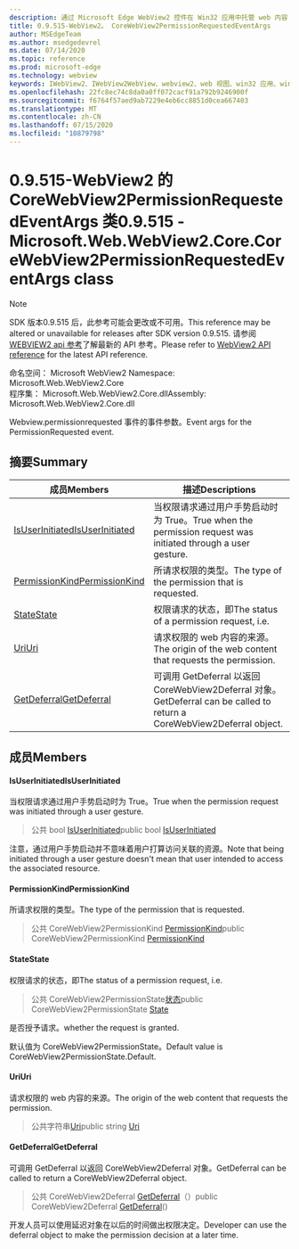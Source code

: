 ```yaml
---
description: 通过 Microsoft Edge WebView2 控件在 Win32 应用中托管 web 内容
title: 0.9.515-WebView2。 CoreWebView2PermissionRequestedEventArgs
author: MSEdgeTeam
ms.author: msedgedevrel
ms.date: 07/14/2020
ms.topic: reference
ms.prod: microsoft-edge
ms.technology: webview
keywords: IWebView2、IWebView2WebView、webview2、web 视图、win32 应用、win32、edge、ICoreWebView2、ICoreWebView2Controller、浏览器控件、边缘 html
ms.openlocfilehash: 22fc8ec74c8da0a0ff072cacf91a792b9246900f
ms.sourcegitcommit: f6764f57aed9ab7229e4eb6cc8851d0cea667403
ms.translationtype: MT
ms.contentlocale: zh-CN
ms.lasthandoff: 07/15/2020
ms.locfileid: "10879798"
---
```

# <span data-ttu-id="70276-104">0.9.515-WebView2 的 CoreWebView2PermissionRequestedEventArgs 类</span><span class="sxs-lookup"><span data-stu-id="70276-104">0.9.515 - Microsoft.Web.WebView2.Core.CoreWebView2PermissionRequestedEventArgs class</span></span> 

> [!NOTE]
> <span data-ttu-id="70276-105">SDK 版本0.9.515 后，此参考可能会更改或不可用。</span><span class="sxs-lookup"><span data-stu-id="70276-105">This reference may be altered or unavailable for releases after SDK version 0.9.515.</span></span> <span data-ttu-id="70276-106">请参阅[WEBVIEW2 api 参考](../../../webview2-api-reference.md)了解最新的 API 参考。</span><span class="sxs-lookup"><span data-stu-id="70276-106">Please refer to [WebView2 API reference](../../../webview2-api-reference.md) for the latest API reference.</span></span>

<span data-ttu-id="70276-107">命名空间： Microsoft WebView2 </span><span class="sxs-lookup"><span data-stu-id="70276-107">Namespace: Microsoft.Web.WebView2.Core</span></span>\
<span data-ttu-id="70276-108">程序集： Microsoft.Web.WebView2.Core.dll</span><span class="sxs-lookup"><span data-stu-id="70276-108">Assembly: Microsoft.Web.WebView2.Core.dll</span></span>

<span data-ttu-id="70276-109">Webview.permissionrequested 事件的事件参数。</span><span class="sxs-lookup"><span data-stu-id="70276-109">Event args for the PermissionRequested event.</span></span>

## <span data-ttu-id="70276-110">摘要</span><span class="sxs-lookup"><span data-stu-id="70276-110">Summary</span></span>

 <span data-ttu-id="70276-111">成员</span><span class="sxs-lookup"><span data-stu-id="70276-111">Members</span></span>                        | <span data-ttu-id="70276-112">描述</span><span class="sxs-lookup"><span data-stu-id="70276-112">Descriptions</span></span>
--------------------------------|---------------------------------------------
[<span data-ttu-id="70276-113">IsUserInitiated</span><span class="sxs-lookup"><span data-stu-id="70276-113">IsUserInitiated</span></span>](#isuserinitiated) | <span data-ttu-id="70276-114">当权限请求通过用户手势启动时为 True。</span><span class="sxs-lookup"><span data-stu-id="70276-114">True when the permission request was initiated through a user gesture.</span></span>
[<span data-ttu-id="70276-115">PermissionKind</span><span class="sxs-lookup"><span data-stu-id="70276-115">PermissionKind</span></span>](#permissionkind) | <span data-ttu-id="70276-116">所请求权限的类型。</span><span class="sxs-lookup"><span data-stu-id="70276-116">The type of the permission that is requested.</span></span>
[<span data-ttu-id="70276-117">State</span><span class="sxs-lookup"><span data-stu-id="70276-117">State</span></span>](#state) | <span data-ttu-id="70276-118">权限请求的状态，即</span><span class="sxs-lookup"><span data-stu-id="70276-118">The status of a permission request, i.e.</span></span>
[<span data-ttu-id="70276-119">Uri</span><span class="sxs-lookup"><span data-stu-id="70276-119">Uri</span></span>](#uri) | <span data-ttu-id="70276-120">请求权限的 web 内容的来源。</span><span class="sxs-lookup"><span data-stu-id="70276-120">The origin of the web content that requests the permission.</span></span>
[<span data-ttu-id="70276-121">GetDeferral</span><span class="sxs-lookup"><span data-stu-id="70276-121">GetDeferral</span></span>](#getdeferral) | <span data-ttu-id="70276-122">可调用 GetDeferral 以返回 CoreWebView2Deferral 对象。</span><span class="sxs-lookup"><span data-stu-id="70276-122">GetDeferral can be called to return a CoreWebView2Deferral object.</span></span>

## <span data-ttu-id="70276-123">成员</span><span class="sxs-lookup"><span data-stu-id="70276-123">Members</span></span>

#### <span data-ttu-id="70276-124">IsUserInitiated</span><span class="sxs-lookup"><span data-stu-id="70276-124">IsUserInitiated</span></span> 

<span data-ttu-id="70276-125">当权限请求通过用户手势启动时为 True。</span><span class="sxs-lookup"><span data-stu-id="70276-125">True when the permission request was initiated through a user gesture.</span></span>

> <span data-ttu-id="70276-126">公共 bool [IsUserInitiated](#isuserinitiated)</span><span class="sxs-lookup"><span data-stu-id="70276-126">public bool [IsUserInitiated](#isuserinitiated)</span></span>

<span data-ttu-id="70276-127">注意，通过用户手势启动并不意味着用户打算访问关联的资源。</span><span class="sxs-lookup"><span data-stu-id="70276-127">Note that being initiated through a user gesture doesn't mean that user intended to access the associated resource.</span></span>

#### <span data-ttu-id="70276-128">PermissionKind</span><span class="sxs-lookup"><span data-stu-id="70276-128">PermissionKind</span></span> 

<span data-ttu-id="70276-129">所请求权限的类型。</span><span class="sxs-lookup"><span data-stu-id="70276-129">The type of the permission that is requested.</span></span>

> <span data-ttu-id="70276-130">公共 CoreWebView2PermissionKind [PermissionKind](#permissionkind)</span><span class="sxs-lookup"><span data-stu-id="70276-130">public CoreWebView2PermissionKind [PermissionKind](#permissionkind)</span></span>

#### <span data-ttu-id="70276-131">State</span><span class="sxs-lookup"><span data-stu-id="70276-131">State</span></span> 

<span data-ttu-id="70276-132">权限请求的状态，即</span><span class="sxs-lookup"><span data-stu-id="70276-132">The status of a permission request, i.e.</span></span>

> <span data-ttu-id="70276-133">公共 CoreWebView2PermissionState[状态](#state)</span><span class="sxs-lookup"><span data-stu-id="70276-133">public CoreWebView2PermissionState [State](#state)</span></span>

<span data-ttu-id="70276-134">是否授予请求。</span><span class="sxs-lookup"><span data-stu-id="70276-134">whether the request is granted.</span></span>

<span data-ttu-id="70276-135">默认值为 CoreWebView2PermissionState。</span><span class="sxs-lookup"><span data-stu-id="70276-135">Default value is CoreWebView2PermissionState.Default.</span></span>

#### <span data-ttu-id="70276-136">Uri</span><span class="sxs-lookup"><span data-stu-id="70276-136">Uri</span></span> 

<span data-ttu-id="70276-137">请求权限的 web 内容的来源。</span><span class="sxs-lookup"><span data-stu-id="70276-137">The origin of the web content that requests the permission.</span></span>

> <span data-ttu-id="70276-138">公共字符串[Uri](#uri)</span><span class="sxs-lookup"><span data-stu-id="70276-138">public string [Uri](#uri)</span></span>

#### <span data-ttu-id="70276-139">GetDeferral</span><span class="sxs-lookup"><span data-stu-id="70276-139">GetDeferral</span></span> 

<span data-ttu-id="70276-140">可调用 GetDeferral 以返回 CoreWebView2Deferral 对象。</span><span class="sxs-lookup"><span data-stu-id="70276-140">GetDeferral can be called to return a CoreWebView2Deferral object.</span></span>

> <span data-ttu-id="70276-141">公共 CoreWebView2Deferral [GetDeferral](#getdeferral)（）</span><span class="sxs-lookup"><span data-stu-id="70276-141">public CoreWebView2Deferral [GetDeferral](#getdeferral)()</span></span>

<span data-ttu-id="70276-142">开发人员可以使用延迟对象在以后的时间做出权限决定。</span><span class="sxs-lookup"><span data-stu-id="70276-142">Developer can use the deferral object to make the permission decision at a later time.</span></span>

